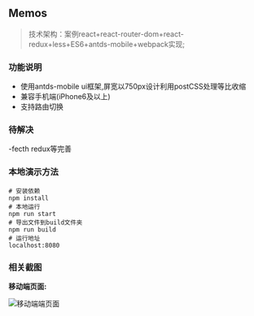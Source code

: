 ## Memos

> 技术架构：案例react+react-router-dom+react-redux+less+ES6+antds-mobile+webpack实现;


### 功能说明

- 使用antds-mobile ui框架,屏宽以750px设计利用postCSS处理等比收缩
- 兼容手机端(iPhone6及以上)
- 支持路由切换


### 待解决

-fecth redux等完善

### 本地演示方法

```text
# 安装依赖
npm install
# 本地运行
npm run start
# 导出文件到build文件夹
npm run build
# 运行地址
localhost:8080
```

### 相关截图


**移动端页面:**

![移动端端页面](https://github.com/linwenze/image/react/react1.png)
